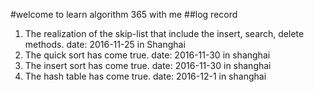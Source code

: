 #welcome to learn algorithm 365 with me
##log record
1. The realization of the skip-list that include the insert, search, delete methods. date: 2016-11-25 in Shanghai
2. The quick sort has come true. date: 2016-11-30 in shanghai
3. The insert sort has  come true. date: 2016-11-30 in shanghai
4. The hash table has come true. date: 2016-12-1 in shanghai
